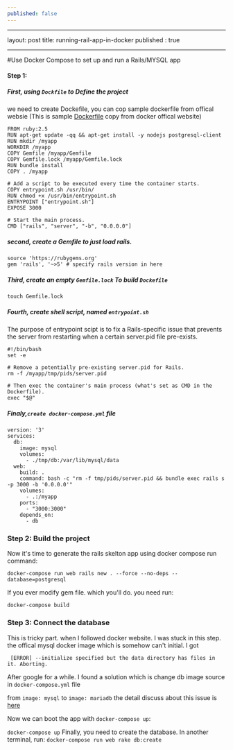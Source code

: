```yaml
---
published: false
---
```

---

layout: post
title: running-rail-app-in-docker
published : true

---

#Use Docker Compose to set up and run a Rails/MYSQL app
#### Step 1: 
##### First, using `Dockfile` to Define the project
we need to create Dockefile, you can cop sample 
dockerfile from offical websie
(This is sample [Dockerfile](https://docs.docker.com/compose/rails/) copy from docker offical website)

```
FROM ruby:2.5
RUN apt-get update -qq && apt-get install -y nodejs postgresql-client
RUN mkdir /myapp
WORKDIR /myapp
COPY Gemfile /myapp/Gemfile
COPY Gemfile.lock /myapp/Gemfile.lock
RUN bundle install
COPY . /myapp

# Add a script to be executed every time the container starts.
COPY entrypoint.sh /usr/bin/
RUN chmod +x /usr/bin/entrypoint.sh
ENTRYPOINT ["entrypoint.sh"]
EXPOSE 3000

# Start the main process.
CMD ["rails", "server", "-b", "0.0.0.0"]
```
##### second, create a Gemfile to just load rails. 

```
source 'https://rubygems.org'
gem 'rails', '~>5' # specify rails version in here

```
##### Third, create an empty `Gemfile.lock` To build `Dockefile`

 `touch Gemfile.lock`

##### Fourth, create shell script, named  `entrypoint.sh `
The purpose of entrypoint scipt is to fix a Rails-specific issue that prevents the server from restarting when a certain server.pid file pre-exists. 

```
#!/bin/bash
set -e

# Remove a potentially pre-existing server.pid for Rails.
rm -f /myapp/tmp/pids/server.pid

# Then exec the container's main process (what's set as CMD in the Dockerfile).
exec "$@"
```
##### Finaly,`create docker-compose.yml` file 

```
version: '3'
services:
  db:
    image: mysql
    volumes:
      - ./tmp/db:/var/lib/mysql/data
  web:
    build: .
    command: bash -c "rm -f tmp/pids/server.pid && bundle exec rails s -p 3000 -b '0.0.0.0'"
    volumes:
      - .:/myapp
    ports:
      - "3000:3000"
    depends_on:
      - db
```
### Step 2: Build the project
Now it's time to generate the rails skelton app using docker compose run command:

`docker-compose run web rails new . --force --no-deps --database=postgresql`

If you ever modify gem file. which you'll do.
you need run: 

`docker-compose build`
### Step 3: Connect the database
This is tricky part. when I followed docker website. I was stuck in this step. the offical mysql docker image which is somehow can't initial. I got 

` [ERROR] --initialize specified but the data directory has files in it. Aborting.`  

After google for a while. I found a solution which is change db image source in `docker-compose.yml` file

from `image: mysql` to `image: mariadb`
the detail discuss about this issue is [here](https://github.com/docker-library/mysql/issues/69)

Now we can boot the app with `docker-compose up`:

`docker-compose up`
Finally, you need to create the database. In another terminal, run:
`docker-compose run web rake db:create`
 
 


